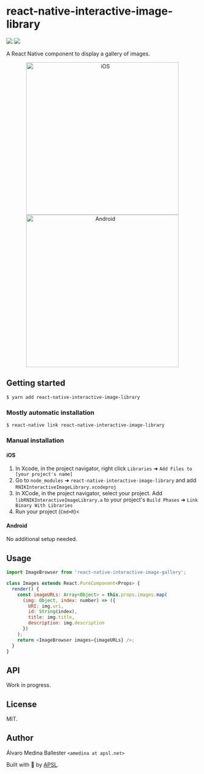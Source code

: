 # react-native-interactive-image-library

<p>
<img src="https://img.shields.io/npm/dm/react-native-interactive-image-library.svg" />
<img src="https://img.shields.io/npm/dt/react-native-interactive-image-library.svg" />
</p>

A React Native component to display a gallery of images.

<p align="center">
<img src="https://raw.githubusercontent.com/wiki/InterfaceKit/react-native-interactive-image-library/ios.gif" alt="iOS" width="400" />
<img src="https://raw.githubusercontent.com/wiki/InterfaceKit/react-native-interactive-image-library/android.gif" alt="Android" width="400" />
</p>

## Getting started

`$ yarn add react-native-interactive-image-library`

### Mostly automatic installation

`$ react-native link react-native-interactive-image-library`

### Manual installation

#### iOS

1. In Xcode, in the project navigator, right click `Libraries` ➜ `Add Files to
   [your project's name]`
2. Go to `node_modules` ➜ `react-native-interactive-image-library` and add
   `RNIKInteractiveImageLibrary.xcodeproj`
3. In XCode, in the project navigator, select your project. Add
   `libRNIKInteractiveImageLibrary.a` to your project's `Build Phases` ➜ `Link
   Binary With Libraries`
4. Run your project (`Cmd+R`)<

#### Android

No additional setup needed.

## Usage

```javascript
import ImageBrowser from 'react-native-interactive-image-gallery';

class Images extends React.PureComponent<Props> {
  render() {
    const imageURLs: Array<Object> = this.props.images.map(
      (img: Object, index: number) => ({
        URI: img.uri,
        id: String(index),
        title: img.title,
        description: img.description
      })
    );
    return <ImageBrowser images={imageURLs} />;
  }
}
```

## API

Work in progress.

## License

MIT.

## Author

Álvaro Medina Ballester `<amedina at apsl.net>`

Built with 💛 by [APSL](https://github.com/apsl).
